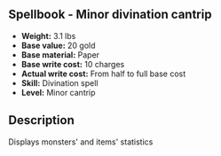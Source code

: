 ## Spellbook - Minor divination cantrip

- **Weight:** 3.1 lbs
- **Base value:** 20 gold
- **Base material:** Paper
- **Base write cost:** 10 charges
- **Actual write cost:** From half to full base cost
- **Skill:** Divination spell
- **Level:** Minor cantrip

## Description

Displays monsters' and items' statistics
